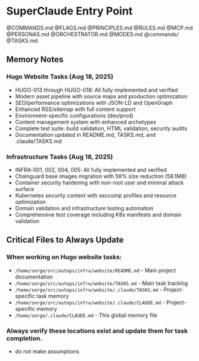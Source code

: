 # SuperClaude Entry Point

@COMMANDS.md
@FLAGS.md
@PRINCIPLES.md
@RULES.md
@MCP.md
@PERSONAS.md
@ORCHESTRATOR.md
@MODES.md
@commands/
@TASKS.md

## Memory Notes

### Hugo Website Tasks (Aug 18, 2025)
- HUGO-013 through HUGO-018: All fully implemented and verified
- Modern asset pipeline with source maps and production optimization
- SEO/performance optimizations with JSON-LD and OpenGraph
- Enhanced RSS/sitemap with full content support
- Environment-specific configurations (dev/prod)
- Content management system with enhanced archetypes
- Complete test suite: build validation, HTML validation, security audits
- Documentation updated in README.md, TASKS.md, and .claude/TASKS.md

### Infrastructure Tasks (Aug 18, 2025)
- INFRA-001, 002, 004, 005: All fully implemented and verified
- Chainguard base images migration with 56% size reduction (58.1MB)
- Container security hardening with non-root user and minimal attack surface
- Kubernetes security context with seccomp profiles and resource optimization
- Domain validation and infrastructure testing automation
- Comprehensive test coverage including K8s manifests and domain validation

## Critical Files to Always Update

### When working on Hugo website tasks:
- `/home/serge/src/autops/infra/website/README.md` - Main project documentation
- `/home/serge/src/autops/infra/website/TASKS.md` - Main task tracking
- `/home/serge/src/autops/infra/website/.claude/TASKS.md` - Project-specific task memory
- `/home/serge/src/autops/infra/website/.claude/CLAUDE.md` - Project-specific memory
- `/home/serge/.claude/CLAUDE.md` - This global memory file

### Always verify these locations exist and update them for task completion.

- do not make assumptions
